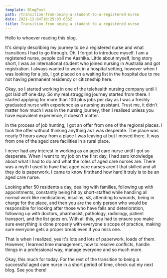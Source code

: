 ```yaml
---
template: BlogPost
path: /transition-from-being-a-student-to-a-registered-nurse
date: 2021-12-04T10:25:03.635Z
title: Transition from being a student to a registered nurse
---
```

Hello to whoever reading this blog.

It's simply describing my journey to be a registered nurse and what transitions I had to go through. Oh, I forgot to introduce myself. I am a registered nurse, people call me Aashika. Little about myself, Iong story short, I was an international student who joined nursing in Australia and got registration. I always wanted to work in a hospital setting, however when I was looking for a job, I got placed on a waiting list in the hospital due to me not having permanent residency or citizneship here.

Okay, so I started working in one of the telehealth nursing company until I got laid off one day. So my real struggling journey started from there. I started applying for more than 100 plus jobs per day as I was a freshly graduated nurse with experience as a nursing assistant. Trust me, it didn't matter how much I was in the nursing journey, then I realised unless you have equivalent experience, it doesn't matter.

In the process of job hunting, I got an offer from one of the regional places. I took the offer without thinking anything as I was desperate. The place was nearly 9 hours away from a place I was leaving at but I moved there. It was from one of the aged care facilities in a rural place.

I never had any interest in working as an aged care nurse until I got so desperate. When I went to my job on the first day, I had zero knowledge about what I had to do and what the roles of aged care nurses are. There was a myth I used to have that aged care nurses aren't that skilled and all they do is paperwork. I came to know firsthand how hard it truly is to be an aged care nurse.

Looking after 50 residents a day, dealing with families, following up with appointments, constantly being hit by short-staffed while handling all normal work like medications, insulins, s8, attending to wounds, being in charge for the place, and then you are the only person who would be responsible for looking after those who have falls and deterioration, following up with doctors, pharmacist, pathology, radiology, patient transport, and the list goes on. With all this, you had to ensure you make sure everything is done properly with everyone's scope of practice, making sure everyone gets a proper break even if you miss one.

That is when I realized, yes it's lots and lots of paperwork, loads of them. However, I learned time management, how to resolve conflicts, handle things in a professional way, manage everyone and so much more. 

Okay, this much for today. For the rest of the transition to being a successful aged care nurse in a short period of time, check out my next blog. See you there!
